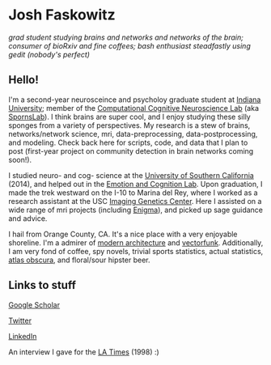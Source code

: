 # Josh Faskowitz

*grad student studying brains and networks and networks of the brain; consumer of bioRxiv and fine coffees; bash enthusiast steadfastly using gedit (nobody's perfect)*

## Hello! 

I'm a second-year neurosceince and psycholoy graduate student at [Indiana University](https://www.indiana.edu/); member of the [Computational Cognitive Neuroscience Lab](http://www.indiana.edu/~cortex/) (aka [SpornsLab](https://twitter.com/spornslab)). I think brains are super cool, and I enjoy studying these silly sponges from a variety of perspectives. My research is a stew of brains, networks/network science, mri, data-preprocessing, data-postprocessing, and modeling. Check back here for scripts, code, and data that I plan to post (first-year project on community detection in brain networks coming soon!). 

I studied neuro- and cog- science at the [University of Southern California](https://dornsife.usc.edu/) (2014), and helped out in the [Emotion and Cognition Lab](http://www.usc.edu/projects/matherlab). Upon graduation, I made the trek westward on the I-10 to Marina del Rey, where I worked as a research assistant at the USC [Imaging Genetics Center](http://igc.ini.usc.edu/). Here I assisted on a wide range of mri projects (including [Enigma](http://enigma.ini.usc.edu/)), and picked up sage guidance and advice. 

I hail from Orange County, CA. It's a nice place with a very enjoyable shoreline. I'm a admirer of [modern architecture](http://www.getty.edu/visit/center/architecture.html) and [vectorfunk](http://www.mwmgraphics.com/vectorfunk.html). Additionally, I am very fond of coffee, spy novels, trivial sports statistics, actual statistics, [atlas obscura](http://www.atlasobscura.com/), and floral/sour hipster beer.

## Links to stuff
[Google Scholar](https://scholar.google.com/citations?user=GE4rM3QAAAAJ&hl=en)

[Twitter](https://twitter.com/joshfasky)

[LinkedIn](https://www.linkedin.com/in/joshuafaskowitz)

An interview I gave for the [LA Times](http://articles.latimes.com/1998/mar/21/local/me-31178) (1998) :)


